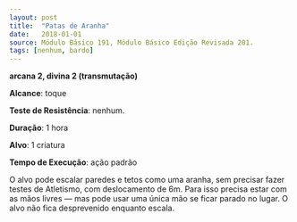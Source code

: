 ```yaml
---
layout: post
title:  "Patas de Aranha"
date:   2018-01-01
source: Módulo Básico 191, Módulo Básico Edição Revisada 201.
tags: [nenhum, bardo]
---
```


**arcana 2, divina 2 (transmutação)**

**Alcance**: toque

**Teste de Resistência**: nenhum.

**Duração**: 1 hora

**Alvo**: 1 criatura

**Tempo de Execução**: ação padrão

O alvo pode escalar paredes e tetos como uma aranha, sem precisar fazer testes de Atletismo, com deslocamento de 6m.
Para isso precisa estar com as mãos livres — mas pode usar uma única mão se ficar parado no lugar. O alvo não fica desprevenido enquanto escala.
